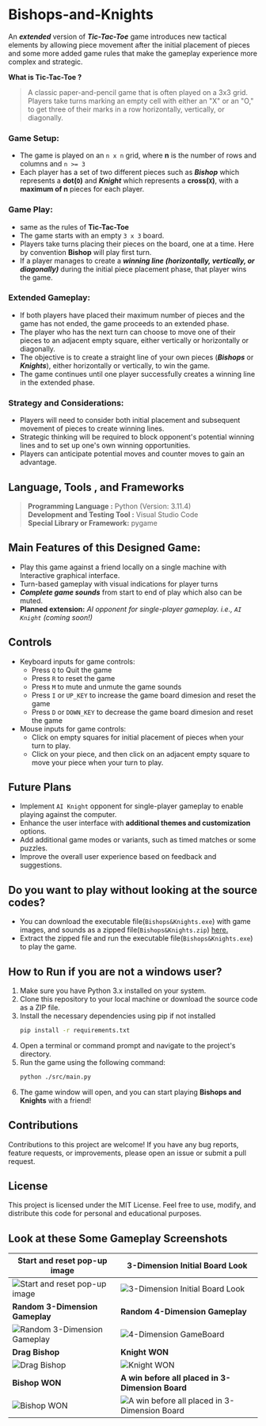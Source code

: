 # Bishops-and-Knights
An ***extended*** version of ***Tic-Tac-Toe*** game introduces new tactical elements by allowing piece movement after the initial placement of pieces and some more added game rules that make the gameplay experience more complex and strategic.

**What is Tic-Tac-Toe ?**
> A classic paper-and-pencil game that is often played on a 3x3 grid. Players take turns marking an empty cell with either an "X" or an "O," to get three of their marks in a row horizontally, vertically, or diagonally.

### Game Setup:
- The game is played on an `n x n` grid, where **n** is the number of rows and columns and `n >= 3`
- Each player has a set of two different pieces such as ***Bishop*** which represents a **dot(`O`)**  and ***Knight*** which represents a **cross(`X`)**, with a **maximum of n** pieces for each player.

### Game Play:
- same as the rules of **Tic-Tac-Toe**
- The game starts with an empty `3 x 3` board.
- Players take turns placing their pieces on the board, one at a time. Here by convention **Bishop** will play first turn.
- If a player manages to create a ***winning line (horizontally, vertically, or diagonally)*** during the initial piece placement phase, that player wins the game.

### Extended Gameplay:
- If both players have placed their maximum number of pieces and the game has not ended, the game proceeds to an extended phase.
- The player who has the next turn can choose to move one of their pieces to an adjacent empty square, either vertically or horizontally or diagonally.
- The objective is to create a straight line of your own pieces (***Bishops*** or ***Knights***), either horizontally or vertically, to win the game.
- The game continues until one player successfully creates a winning line in the extended phase.

### Strategy and Considerations:
- Players will need to consider both initial placement and subsequent movement of pieces to create winning lines.
- Strategic thinking will be required to block opponent's potential winning lines and to set up one's own winning opportunities.
- Players can anticipate potential moves and counter moves to gain an advantage.


## Language, Tools  , and Frameworks 
>**Programming Language :** Python (Version: 3.11.4) 
<br> **Development  and Testing Tool :** Visual Studio Code
<br> **Special Library or Framework:** pygame

## Main Features of this Designed Game:
- Play this game against a friend locally on a single machine with Interactive graphical interface.
- Turn-based gameplay with visual indications for player turns
- ***Complete game sounds*** from start to end of play which also can be muted.
- **Planned extension:** *AI opponent for single-player gameplay. i.e., `AI Knight` (coming soon!)*

## Controls
- Keyboard inputs for game controls:
  - Press `Q` to Quit the game
  - Press `R` to reset the game
  - Press `M` to mute and unmute the game sounds
  - Press `I` or `UP_KEY` to increase the game board dimesion and reset the game
  - Press `D` or `DOWN_KEY` to decrease the game board dimesion and reset the game
- Mouse inputs for game controls:
  - Click on empty squares for initial placement of pieces when your turn to play.
  - Click on your piece, and then click on an adjacent empty square to move your piece when your turn to play.

## Future Plans
- Implement `AI Knight` opponent for single-player gameplay to enable playing against the computer.
- Enhance the user interface with **additional themes and customization** options.
- Add additional game modes or variants, such as timed matches or some puzzles.
- Improve the overall user experience based on feedback and suggestions.

## Do you want to play without looking at the source codes?
- You can download the executable file(`Bishops&Knights.exe`) with game images, and sounds as a zipped file(`Bishops&Knights.zip`) <a href="https://github.com/sthanikan2000/Bishops-and-Knights/raw/main/Bishops%26Knights.zip"> here.</a>
- Extract the zipped file and run the executable file(`Bishops&Knights.exe`) to play the game.

## How to Run if you are not a windows user?
1. Make sure you have Python 3.x installed on your system.
2. Clone this repository to your local machine or download the source code as a ZIP file.
3. Install the necessary dependencies using pip if not installed 
   ```bash
   pip install -r requirements.txt
4. Open a terminal or command prompt and navigate to the project's directory.
5. Run the game using the following command:
   ```bash
   python ./src/main.py
6. The game window will open, and you can start playing **Bishops and Knights** with a friend!

## Contributions
Contributions to this project are welcome! If you have any bug reports, feature requests, or improvements, please open an issue or submit a pull request.

## License
This project is licensed under the MIT License.
Feel free to use, modify, and distribute this code for personal and educational purposes.

## Look at these Some Gameplay Screenshots
| **Start and reset pop-up image**  | **3-Dimension Initial Board Look** |
| ---- | --- |
| ![Start and reset pop-up image](gameplay-screenshots/start-popup-img.png)  | ![3-Dimension Initial Board Look](gameplay-screenshots/initial-board-look.png)    |
| **Random 3-Dimension Gameplay**  | **Random 4-Dimension Gameplay** |
| ![Random 3-Dimension Gameplay](gameplay-screenshots/3-dimension.png)  | ![4-Dimension GameBoard](gameplay-screenshots/4-dimension.png)    |
| **Drag Bishop**  | **Knight WON** |
| ![Drag Bishop](gameplay-screenshots/drag-bishop.png)  | ![Knight WON](gameplay-screenshots/knight-wins.png)    |
| **Bishop WON**  | **A win before all placed in 3-Dimension Board** |
| ![Bishop WON](gameplay-screenshots/bishop-wins.png)  | ![A win before all placed in 3-Dimension Board](gameplay-screenshots/win-before-all-placed.png)    |
